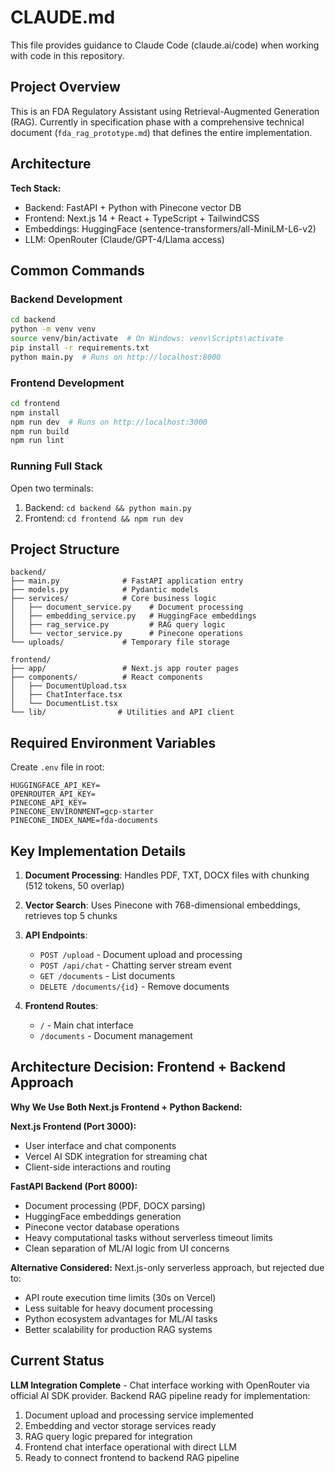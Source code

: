 # CLAUDE.md

This file provides guidance to Claude Code (claude.ai/code) when working with code in this repository.

## Project Overview

This is an FDA Regulatory Assistant using Retrieval-Augmented Generation (RAG). Currently in specification phase with a comprehensive technical document (`fda_rag_prototype.md`) that defines the entire implementation.

## Architecture

**Tech Stack:**
- Backend: FastAPI + Python with Pinecone vector DB
- Frontend: Next.js 14 + React + TypeScript + TailwindCSS
- Embeddings: HuggingFace (sentence-transformers/all-MiniLM-L6-v2)
- LLM: OpenRouter (Claude/GPT-4/Llama access)

## Common Commands

### Backend Development
```bash
cd backend
python -m venv venv
source venv/bin/activate  # On Windows: venv\Scripts\activate
pip install -r requirements.txt
python main.py  # Runs on http://localhost:8000
```

### Frontend Development
```bash
cd frontend
npm install
npm run dev  # Runs on http://localhost:3000
npm run build
npm run lint
```

### Running Full Stack
Open two terminals:
1. Backend: `cd backend && python main.py`
2. Frontend: `cd frontend && npm run dev`

## Project Structure

```
backend/
├── main.py              # FastAPI application entry
├── models.py            # Pydantic models
├── services/            # Core business logic
│   ├── document_service.py    # Document processing
│   ├── embedding_service.py   # HuggingFace embeddings
│   ├── rag_service.py         # RAG query logic
│   └── vector_service.py      # Pinecone operations
└── uploads/             # Temporary file storage

frontend/
├── app/                 # Next.js app router pages
├── components/          # React components
│   ├── DocumentUpload.tsx
│   ├── ChatInterface.tsx
│   └── DocumentList.tsx
└── lib/                # Utilities and API client
```

## Required Environment Variables

Create `.env` file in root:
```
HUGGINGFACE_API_KEY=
OPENROUTER_API_KEY=
PINECONE_API_KEY=
PINECONE_ENVIRONMENT=gcp-starter
PINECONE_INDEX_NAME=fda-documents
```

## Key Implementation Details

1. **Document Processing**: Handles PDF, TXT, DOCX files with chunking (512 tokens, 50 overlap)
2. **Vector Search**: Uses Pinecone with 768-dimensional embeddings, retrieves top 5 chunks
3. **API Endpoints**:
   - `POST /upload` - Document upload and processing
   - `POST /api/chat` - Chatting server stream event
   - `GET /documents` - List documents
   - `DELETE /documents/{id}` - Remove documents

4. **Frontend Routes**:
   - `/` - Main chat interface
   - `/documents` - Document management

## Architecture Decision: Frontend + Backend Approach

**Why We Use Both Next.js Frontend + Python Backend:**

**Next.js Frontend (Port 3000):**
- User interface and chat components
- Vercel AI SDK integration for streaming chat
- Client-side interactions and routing

**FastAPI Backend (Port 8000):**
- Document processing (PDF, DOCX parsing)
- HuggingFace embeddings generation
- Pinecone vector database operations
- Heavy computational tasks without serverless timeout limits
- Clean separation of ML/AI logic from UI concerns

**Alternative Considered:** Next.js-only serverless approach, but rejected due to:
- API route execution time limits (30s on Vercel)
- Less suitable for heavy document processing
- Python ecosystem advantages for ML/AI tasks
- Better scalability for production RAG systems

## Current Status

**LLM Integration Complete** - Chat interface working with OpenRouter via official AI SDK provider. Backend RAG pipeline ready for implementation:
1. Document upload and processing service implemented
2. Embedding and vector storage services ready
3. RAG query logic prepared for integration
4. Frontend chat interface operational with direct LLM
5. Ready to connect frontend to backend RAG pipeline